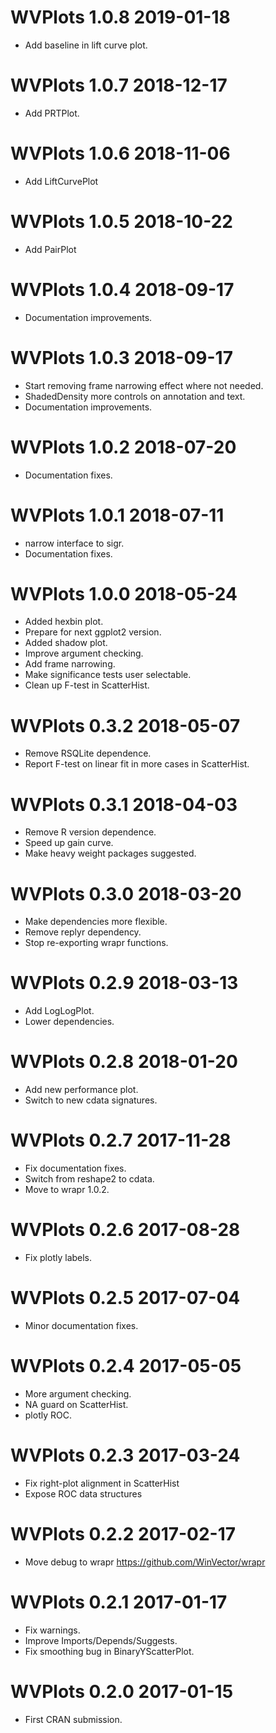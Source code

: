 
# WVPlots 1.0.8 2019-01-18

 * Add baseline in lift curve plot.
 
# WVPlots 1.0.7 2018-12-17

 * Add PRTPlot.
 
# WVPlots 1.0.6 2018-11-06

 * Add LiftCurvePlot
 
# WVPlots 1.0.5 2018-10-22

 * Add PairPlot

# WVPlots 1.0.4 2018-09-17

 * Documentation improvements.

# WVPlots 1.0.3 2018-09-17

 * Start removing frame narrowing effect where not needed.
 * ShadedDensity more controls on annotation and text.
 * Documentation improvements.
 
# WVPlots 1.0.2 2018-07-20

 * Documentation fixes.
 
# WVPlots 1.0.1 2018-07-11

 * narrow interface to sigr.
 * Documentation fixes.

# WVPlots 1.0.0 2018-05-24

 * Added hexbin plot.
 * Prepare for next ggplot2 version.
 * Added shadow plot.
 * Improve argument checking.
 * Add frame narrowing.
 * Make significance tests user selectable.
 * Clean up F-test in ScatterHist.
 
# WVPlots 0.3.2 2018-05-07

 * Remove RSQLite dependence.
 * Report F-test on linear fit in more cases in ScatterHist.
 
# WVPlots 0.3.1 2018-04-03

 * Remove R version dependence.
 * Speed up gain curve.
 * Make heavy weight packages suggested.

# WVPlots 0.3.0 2018-03-20

 * Make dependencies more flexible.
 * Remove replyr dependency.
 * Stop re-exporting wrapr functions.

# WVPlots 0.2.9 2018-03-13

 * Add LogLogPlot.
 * Lower dependencies.

# WVPlots 0.2.8 2018-01-20

 * Add new performance plot.
 * Switch to new cdata signatures.

# WVPlots 0.2.7 2017-11-28

 * Fix documentation fixes.
 * Switch from reshape2 to cdata.
 * Move to wrapr 1.0.2.
 
# WVPlots 0.2.6 2017-08-28

 * Fix plotly labels.

# WVPlots 0.2.5 2017-07-04

 * Minor documentation fixes.

# WVPlots 0.2.4 2017-05-05

 * More argument checking.
 * NA guard on ScatterHist.
 * plotly ROC.
 
# WVPlots 0.2.3 2017-03-24

 * Fix right-plot alignment in ScatterHist
 * Expose ROC data structures

# WVPlots 0.2.2 2017-02-17

 * Move debug to wrapr https://github.com/WinVector/wrapr

# WVPlots 0.2.1 2017-01-17

 * Fix warnings.
 * Improve Imports/Depends/Suggests.
 * Fix smoothing bug in BinaryYScatterPlot.
 
# WVPlots 0.2.0 2017-01-15

 * First CRAN submission.

